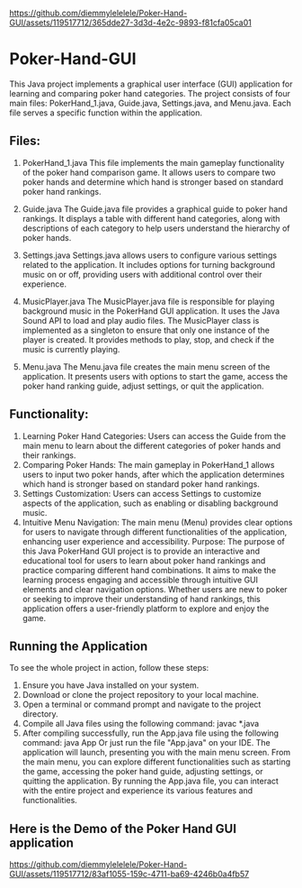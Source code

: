 
https://github.com/diemmylelelele/Poker-Hand-GUI/assets/119517712/365dde27-3d3d-4e2c-9893-f81cfa05ca01
# Poker-Hand-GUI

This Java project implements a graphical user interface (GUI) application for learning and comparing poker hand categories. The project consists of four main files: PokerHand_1.java, Guide.java, Settings.java, and Menu.java. Each file serves a specific function within the application.

## Files:

1. PokerHand_1.java
   This file implements the main gameplay functionality of the poker hand comparison game. It allows users to compare two poker hands and determine which hand is stronger based on standard poker hand rankings.

2. Guide.java
   The Guide.java file provides a graphical guide to poker hand rankings. It displays a table with different hand categories, along with descriptions of each category to help users understand the hierarchy of poker hands.

3. Settings.java
   Settings.java allows users to configure various settings related to the application. It includes options for turning background music on or off, providing users with additional control over their experience.

4. MusicPlayer.java
   The MusicPlayer.java file is responsible for playing background music in the PokerHand GUI application. It uses the Java Sound API to load and play audio files. The MusicPlayer class is implemented as a singleton to ensure that only one instance of the player is created. It provides methods to play, stop, and check if the music is currently playing.

5. Menu.java
   The Menu.java file creates the main menu screen of the application. It presents users with options to start the game, access the poker hand ranking guide, adjust settings, or quit the application.

## Functionality:

1. Learning Poker Hand Categories:
   Users can access the Guide from the main menu to learn about the different categories of poker hands and their rankings.
2. Comparing Poker Hands:
   The main gameplay in PokerHand_1 allows users to input two poker hands, after which the application determines which hand is stronger based on standard poker hand rankings.
3. Settings Customization:
   Users can access Settings to customize aspects of the application, such as enabling or disabling background music.
4. Intuitive Menu Navigation:
   The main menu (Menu) provides clear options for users to navigate through different functionalities of the application, enhancing user experience and accessibility.
   Purpose:
   The purpose of this Java PokerHand GUI project is to provide an interactive and educational tool for users to learn about poker hand rankings and practice comparing different hand combinations. It aims to make the learning process engaging and accessible through intuitive GUI elements and clear navigation options. Whether users are new to poker or seeking to improve their understanding of hand rankings, this application offers a user-friendly platform to explore and enjoy the game.

## Running the Application
To see the whole project in action, follow these steps:

1. Ensure you have Java installed on your system.
2. Download or clone the project repository to your local machine.
3. Open a terminal or command prompt and navigate to the project directory.
4. Compile all Java files using the following command: javac *.java
5. After compiling successfully, run the App.java file using the following command: java App
Or just run the file "App.java" on your IDE.
The application will launch, presenting you with the main menu screen.
From the main menu, you can explore different functionalities such as starting the game, accessing the poker hand guide, adjusting settings, or quitting the application.
By running the App.java file, you can interact with the entire project and experience its various features and functionalities.

## Here is the Demo of the Poker Hand GUI application

https://github.com/diemmylelelele/Poker-Hand-GUI/assets/119517712/83af1055-159c-4711-ba69-4246b0a4fb57





